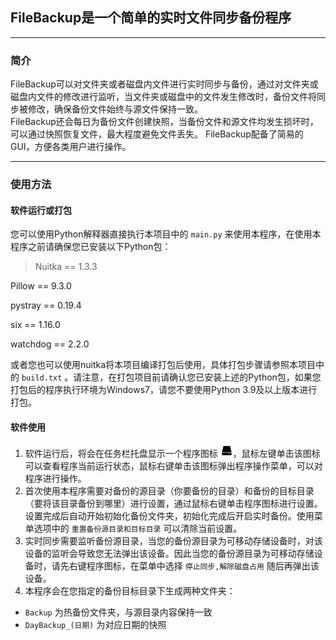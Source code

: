 ## FileBackup是一个简单的实时文件同步备份程序  

--- 
### 简介 
FileBackup可以对文件夹或者磁盘内文件进行实时同步与备份，通过对文件夹或磁盘内文件的修改进行监听，当文件夹或磁盘中的文件发生修改时，备份文件将同步被修改，确保备份文件始终与源文件保持一致。  
FileBackup还会每日为备份文件创建快照，当备份文件和源文件均发生损坏时，可以通过快照恢复文件，最大程度避免文件丢失。
FileBackup配备了简易的GUI，方便各类用户进行操作。

---
### 使用方法  
#### 软件运行或打包  
您可以使用Python解释器直接执行本项目中的 `main.py` 来使用本程序，在使用本程序之前请确保您已安装以下Python包：  
> Nuitka == 1.3.3  

Pillow == 9.3.0  

pystray == 0.19.4  

six == 1.16.0  

watchdog == 2.2.0
  
或者您也可以使用nuitka将本项目编译打包后使用，具体打包步骤请参照本项目中的 `build.txt` 。请注意，在打包项目前请确认您已安装上述的Python包，如果您打包后的程序执行环境为Windows7，请您不要使用Python 3.9及以上版本进行打包。  
#### 软件使用
1. 软件运行后，将会在任务栏托盘显示一个程序图标 <img src="img.png" alt="图片替换文本" width="20"/>，鼠标左键单击该图标可以查看程序当前运行状态，鼠标右键单击该图标弹出程序操作菜单，可以对程序进行操作。  
2. 首次使用本程序需要对备份的源目录（你要备份的目录）和备份的目标目录（要将该目录备份到哪里）进行设置，通过鼠标右键单击程序图标进行设置。设置完成后自动开始初始化备份文件夹，初始化完成后开启实时备份。使用菜单选项中的 `重置备份源目录和目标目录` 可以清除当前设置。   
3. 实时同步需要监听备份源目录，当您的备份源目录为可移动存储设备时，对该设备的监听会导致您无法弹出该设备。因此当您的备份源目录为可移动存储设备时，请先右键程序图标，在菜单中选择 `停止同步,解除磁盘占用` 随后再弹出该设备。
4. 本程序会在您指定的备份目标目录下生成两种文件夹：  
- `Backup` 为热备份文件夹，与源目录内容保持一致
- `DayBackup_(日期)` 为对应日期的快照
